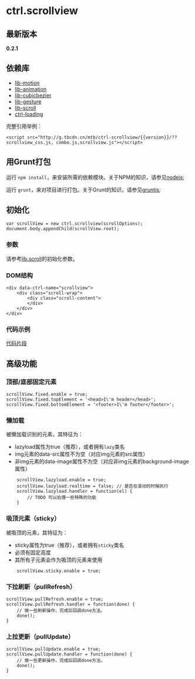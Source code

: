 # ctrl.scrollview

## 最新版本

**0.2.1**

## 依赖库

* [lib-motion](http://gitlab.alibaba-inc.com/mtb/lib-motion/tree/master)  
* [lib-animation](http://gitlab.alibaba-inc.com/mtb/lib-animation/tree/master) 
* [lib-cubicbezier](http://gitlab.alibaba-inc.com/mtb/lib-cubicbezier/tree/master)
* [lib-gesture](http://gitlab.alibaba-inc.com/mtb/lib-gesture/tree/master)  
* [lib-scroll](http://gitlab.alibaba-inc.com/mtb/lib-scroll/tree/master) 
* [ctrl-loading](http://gitlab.alibaba-inc.com/mtb/ctrl-loading/tree/master)


完整引用举例：

    <script src="http://g.tbcdn.cn/mtb/ctrl-scrollview/{{version}}/??scrollview_css.js, combo.js,scrollview.js"></script>

## 用Grunt打包

运行 `npm install`，来安装所需的依赖模块。关于NPM的知识，请参见[nodejs](http://nodejs.org/);

运行 `grunt`，来对项目进行打包。关于Grunt的知识，请参见[gruntjs](http://gruntjs.com/);

## 初始化

    var scrollView = new ctrl.scrollview(scrollOptions);
    document.body.appendChild(scrollView.root);

### 参数

请参考[lib.scroll](http://gitlab.alibaba-inc.com/mtb/lib-scroll/blob/master/README.md)的初始化参数。

### DOM结构

	<div data-ctrl-name="scrollview">
		<div class="scroll-wrap">
			<div class="scroll-content">
			</div>
		</div>
	</div>

### 代码示例

[代码片段](http://gitlab.alibaba-inc.com/mtb/ctrl-scrollview/snippets/1040)

## 高级功能

### 顶部/底部固定元素

    scrollView.fixed.enable = true;
	scrollView.fixed.topElement = '<head>I\'m header</head>';
    scrollView.fixed.bottomElement = '<footer>I\'m footer</footer>';

### 懒加载

被懒加载识别的元素，其特征为：

  - lazyload属性为true（推荐），或者拥有`lazy`类名
  - img元素的data-src属性不为空（对应img元素的src属性）
  - 非img元素的data-image属性不为空（对应非img元素的background-image属性）

```
    scrollView.lazyload.enable = true;
    scrollView.lazyload.realtime = false; // 是否在滚动的时候执行
    scrollView.lazyload.handler = function(el) {
        // TODO 可以处理一些特殊的功能
    }
```

### 吸顶元素（sticky）

被吸顶的元素，其特征为：

 - sticky属性为true（推荐），或者拥有`sticky`类名
 - 必须有固定高度
 - 其所有子元素会作为吸顶的元素来使用

```
	scrollView.sticky.enable = true;
```

### 下拉刷新（pullRefresh）

    scrollView.pullRefresh.enable = true;
	scrollView.pullRefresh.handler = function(done) {
        // 做一些刷新操作，完成后回调done方法。
		done();
    }


### 上拉更新（pullUpdate）

    scrollView.pullUpdate.enable = true;
	scrollView.pullUpdate.handler = function(done) {
        // 做一些更新操作，完成后回调done方法。
		done();
    }
    

